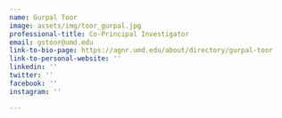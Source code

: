 ```yaml
---
name: Gurpal Toor
image: assets/img/toor_gurpal.jpg
professional-title: Co-Principal Investigator
email: gstoor@umd.edu
link-to-bio-page: https://agnr.umd.edu/about/directory/gurpal-toor
link-to-personal-website: ''
linkedin: ''
twitter: ''
facebook: ''
instagram: ''

---
```

